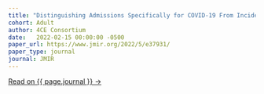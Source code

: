 ```yaml
---
title: "Distinguishing Admissions Specifically for COVID-19 From Incidental SARS-CoV-2 Admissions: National Retrospective Electronic Health Record Study"
cohort: Adult
author: 4CE Consortium
date:   2022-02-15 00:00:00 -0500
paper_url: https://www.jmir.org/2022/5/e37931/
paper_type: journal
journal: JMIR
---
```




<a href="{{ page.paper_url }}">Read on {{ page.journal }} &rarr;</a>
